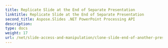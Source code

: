 ```yaml
---
title: Replicate Slide at the End of Separate Presentation
linktitle: Replicate Slide at the End of Separate Presentation
second_title: Aspose.Slides .NET PowerPoint Processing API
description: 
type: docs
weight: 17
url: /net/slide-access-and-manipulation/clone-slide-end-of-another-presentation/
---
```

